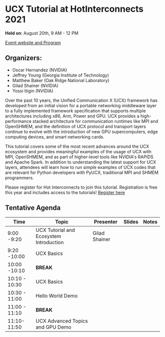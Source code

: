 # UCX Tutorial at HotInterconnects 2021

**Held on**: August 20th, 9 AM - 12 PM

[Event website and Program](https://hoti.org/program.html)

## Organizers:
* Oscar Hernandez (NVIDIA)
* Jeffrey Young (Georgia Institute of Technology)
* Matthew Baker (Oak Ridge National Laboratory)
* Gilad Shainer (NVIDIA)
* Yossi Itigin (NVIDIA) 

Over the past 10 years, the Unified Communication X (UCX) framework has developed from an initial vision for a portable networking middleware layer to a fully implemented framework specification that supports multiple architectures including x86, Arm, Power and GPU. UCX provides a high-performance stacked architecture for communication runtimes like MPI and OpenSHMEM, and the definition of UCX protocol and transport layers continue to evolve with the introduction of new GPU supercomputers, edge computing devices, and smart networking cards. 

This tutorial covers some of the most recent advances around the UCX ecosystem and provides meaningful examples of the usage of UCX with MPI, OpenSHMEM, and as part of higher-level tools like NVIDIA's RAPIDS and Apache Spark. In addition to understanding the latest support for UCX layers, attendees will learn how to run simple examples of UCX codes that are relevant for Python developers with PyUCX, traditional MPI and SHMEM programmers.

Please register for Hot Interconnects to join this tutorial. Registration is free this year and includes access to the tutorials! [Register here](https://hoti.123signup.com/event/registration/kjxzx)

## Tentative Agenda

| Time          | Topic                                   | Presenter     | Slides | Notes |
| ------------- | --------------------------------------- | ------------- | ------ | ----- |
| 9:00 -9:20    | UCX Tutorial and Ecosystem Introduction | Gilad Shainer |        |       |
| 9:20 -10:00   | UCX Basics                              |               |        |       |
| 10:00 -10:10  | **BREAK**                               |               |        |       |
| 10:10 - 10:30 | UCX Basics                              |               |        |       |
| 10:30 - 11:00 | Hello World Demo                        |               |        |       |
| 11:00 - 11:10 | **BREAK**                               |               |        |       |
| 11:10-11:50   | UCX Advanced Topics and GPU Demo        |               |        |       |
